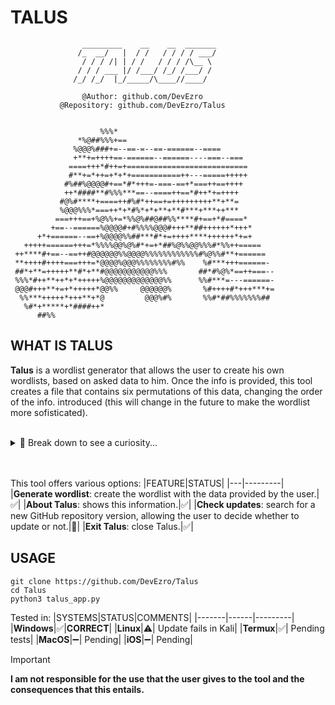 # TALUS
```
                _________    __    __  _______
               /_  __/   |  / /   / / / / ___/
                / / / /| | / /   / / / /\__ \ 
               / / / ___ |/ /___/ /_/ /___/ / 
              /_/ /_/  |_/_____/\____//____/
                   
                @Author: github.com/DevEzro
           @Repository: github.com/DevEzro/Talus


                    %%%*                                       
               *%@##%%%+==                           
              %@@@%###+=--==-=--==-======--====             
              +**+=++++==-======--======----===--===        
             ====+++*#++=+===========================       
             #**+=*++=+*+*+===========++---=====+++++       
            #%##%@@@@#+==*#*+++=-===-==+*===++==++++        
            ++*####**#%%%***==--====++==*#++*+=++++         
           #@%#****+====++#%#*++==+=+++++++++**+**=         
           %@@@%%%*===++*+*#%*+*+**+**#***+***++***         
          ===+++==+%@%%+=*%%@%##@##%%****#+==+*#====*       
         +==--======%@@@@#+#%%%%@@@#+++**##++++++*+++*      
      +*+======--==+%@@@@%%##***#*+=++++****++++++*+=+      
   +++++======+++=*%%%%@@%@%#*+=+*##%@%%@@%%%#*%%++=====    
 ++****#+==--==++#@@@@@@%%@@@@%%%%%%%%%%%%#%@%%#**+======   
 **++++#++++===+++=*@@@@%@@@%%%%%%%%#%%    %#***+++======-  
 ##*+**=+++++**#*+**#@@@@@@@@@@@%%%       ##*#%@%*==++===-- 
 %%%*#++**++*+*+++++%@@@@@@@@@@@@@%%      %%#***=---======- 
 @@@#+++**+=+*+++++*@@%%     @@@@@@%       %#++++#*+++***+= 
  %%***+++++*+++**+*@         @@@%#%       %%#*##%%%%%%%##  
   %#*+*****+*####++*                                       
      ##%%
```

## WHAT IS TALUS
**Talus** is a wordlist generator that allows the user to create his own wordlists, based on
asked data to him. Once the info is provided, this tool creates a file that contains
six permutations of this data, changing the order of the info. introduced (this will change in the future
to make the wordlist more sofisticated).
<br>
<br>

<details>
  <summary>👀 Break down to see a curiosity...</summary>
  <p align="center">
    <b>Why the ASCII art?</b>
    <br>
    It's related to the Talus monster that appears in both TLOZ: BOTW and TOTK. Due to wordlists being used most for brute force access, I thought Talus
  is a funny representation of both brute and force applied in this type of attack.
    <br>
    <br>
    <img src="https://www.zeldadungeon.net/wiki/images/2/28/Stone-talus.jpeg" width="200">
  </p>
</details>

<br>
<br>

This tool offers various options:
|FEATURE|STATUS|
|---|---------|
|**Generate wordlist**: create the wordlist with the data provided by the user.|✅|
|**About Talus**: shows this information.|✅|
|**Check updates**: search for a new GitHub repository version, allowing the user to decide whether to update or not.|🧪|
|**Exit Talus**: close Talus.|✅|
<br>

## USAGE
```
git clone https://github.com/DevEzro/Talus
cd Talus
python3 talus_app.py
```

Tested in:
|SYSTEMS|STATUS|COMMENTS|
|-------|------|---------|
|**Windows**|✅|**CORRECT**|
|**Linux**|⚠️| Update fails in Kali|
|**Termux**|✅| Pending tests|
|**MacOS**|➖| Pending|
|**iOS**|➖| Pending|
<br>

>[!IMPORTANT] 
**I am not responsible for the use that the user gives to the tool and the consequences that this entails.**
